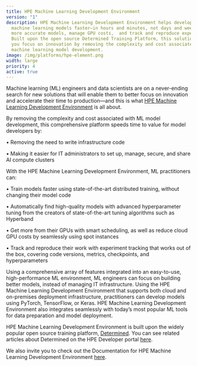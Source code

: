 ```yaml
---
title: HPE Machine Learning Development Environment
version: "1"
description: HPE Machine Learning Development Environment helps developers train
  machine learning models faster—in hours and minutes, not days and weeks—build
  more accurate models, manage GPU costs,  and track and reproduce experiments.
  Built upon the open source Determined Training Platform, this solution helps
  you focus on innovation by removing the complexity and cost associated with
  machine learning model development.
image: /img/platforms/hpe-element.png
width: large
priority: 4
active: true
---
```

Machine learning (ML) engineers and data scientists are on a never-ending search for new solutions that will enable them to better focus on innovation and accelerate their time to production—and this is what [HPE Machine Learning Development Environment](https://www.hpe.com/us/en/solutions/artificial-intelligence/machine-learning-development-environment.html) is all about.

By removing the complexity and cost associated with ML model development, this comprehensive platform speeds time to value for model developers by:

• Removing the need to write infrastructure code

• Making it easier for IT administrators to set up, manage, secure, and share AI compute clusters

With the HPE Machine Learning Development Environment, ML practitioners can:

• Train models faster using state-of-the-art distributed training, without changing their model code

• Automatically find high-quality models with advanced hyperparameter tuning from the creators of state-of-the-art tuning algorithms such as Hyperband

• Get more from their GPUs with smart scheduling, as well as reduce cloud GPU costs by seamlessly using spot instances

• Track and reproduce their work with experiment tracking that works out of the box, covering code versions, metrics, checkpoints, and hyperparameters

Using a comprehensive array of features integrated into an easy-to-use, high-performance ML environment, ML engineers can focus on building better models, instead of managing IT infrastructure. Using the HPE Machine Learning Development Environment that supports both cloud and on-premises deployment infrastructure, practitioners can develop models using PyTorch, TensorFlow, or Keras. HPE Machine Learning Development Environment also integrates seamlessly with today’s most popular ML tools for data preparation and model deployment.

H﻿PE Machine Learning Development Environment is built upon the widely popular open source training platform, [Determined](determined.ai). You can see related articles about Determined on the HPE Developer portal [here](https://developer.hpe.com/platform/determined-ai/home). 

W﻿e also invite you to check out the Documentation for HPE Machine Learning Development Environment [here](https://hpe-mlde.determined.ai/latest/).
